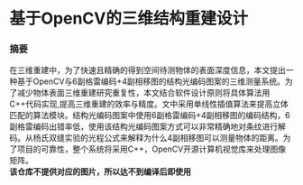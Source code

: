 # 基于OpenCV的三维结构重建设计

### 摘要   
在三维重建中，为了快速且精确的得到空间待测物体的表面深度信息，本文提出一种基于OpenCV与6副格雷编码+4副相移图的结构光编码图案的三维测量系统。为了减少物体表面三维重建研究重复性，本文结合软件设计原则将具体算法用C++代码实现,提高三维重建的效率与精度。文中采用单线性插值算法来提高立体匹配的算法模块。结构光编码图案中使用6副格雷编码+4副相移图的编码结构，6副格雷编码出错率低，使用该结构光编码图案方式可以非常精确地对条纹进行解码。从杨氏双缝实验的光程公式来解释为什么4副相移图可以测量物体的距离。为了项目的可靠性，整个系统将采用C++，OpenCV开源计算机视觉库来处理图像矩阵。    
<b>该仓库不提供对应的图片，所以达不到编译后即使用</b> 
